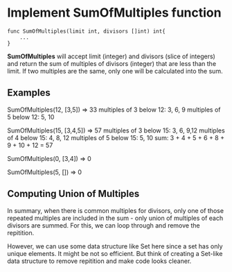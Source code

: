 # Implement SumOfMultiples function
```
func SumOfMultiples(limit int, divisors []int) int{
    ...
}
```
**SumOfMultiples** will accept limit (integer) and divisors (slice of integers) and return the sum of multiples of divisors (integer) that are less than the limit. If two multiples are the same, only one will be calculated into the sum.

## Examples
SumOfMultiples(12, [3,5]) => 33
multiples of 3 below 12: 3, 6, 9
multiples of 5 below 12: 5, 10

SumOfMultiples(15, [3,4,5]) => 57
multiples of 3 below 15: 3, 6, 9,12
multiples of 4 below 15: 4, 8, 12
multiples of 5 below 15: 5, 10
sum: 3 + 4 + 5 + 6 + 8 + 9 + 10 + 12 = 57

SumOfMultiples(0, [3,4]) => 0

SumOfMultiples(5, []) => 0

## Computing Union of Multiples
In summary, when there is common multiples for divisors, only one of those repeated multiples are included in the sum - only union of multiples of each divisors are summed. 
For this, we can loop through and remove the repitition.

However, we can use some data structure like Set here since a set has only unique elements. It might be not so efficient. But think of creating a Set-like data structure to remove repitition and make code looks cleaner. 

